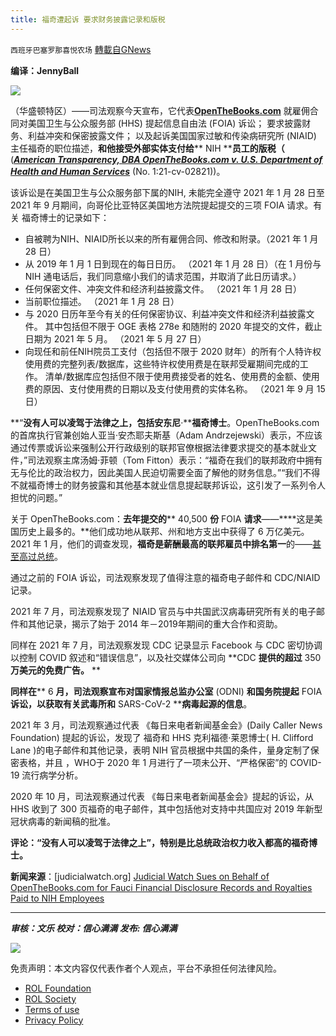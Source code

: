 ```yaml
---
title: 福奇遭起诉 要求财务披露记录和版税
---
```

`西班牙巴塞罗那喜悦农场` [轉載自GNews](https://gnews.org/zh-hans/1634923/)

**编译：JennyBall**

![](https://assets.gnews.org/wp-content/uploads/2021/11/tempsnip113.png)

（华盛顿特区）——司法观察今天宣布，它代表[**OpenTheBooks.com**](https://www.openthebooks.com/) 就雇佣合同对美国卫生与公众服务部 (HHS) 提起信息自由法 (FOIA) 诉讼； 要求披露财务、利益冲突和保密披露文件； 以及起诉美国国家过敏和传染病研究所 (NIAID) 主任福奇的职位描述，**和他接受外部实体支付给**** NIH ****员工的版税（** ([***American Transparency, DBA OpenTheBooks.com v. U.S. Department of Health and Human Services***](https://www.judicialwatch.org/documents/openthebooks-com-v-hhs-fauci-complaint-02821/) (No. 1:21-cv-02821))。

该诉讼是在美国卫生与公众服务部下属的NIH, 未能完全遵守 2021 年 1 月 28 日至 2021 年 9 月期间，向哥伦比亚特区美国地方法院提起提交的三项 FOIA 请求。有关 福奇博士的记录如下：

- 自被聘为NIH、NIAID所长以来的所有雇佣合同、修改和附录。（2021 年 1 月 28 日）
- 从 2019 年 1 月 1 日到现在的每日日历。 （2021 年 1 月 28 日）（在 1 月份与 NIH 通电话后，我们同意缩小我们的请求范围，并取消了此日历请求。）
- 任何保密文件、冲突文件和经济利益披露文件。 （2021 年 1 月 28 日）
- 当前职位描述。 （2021 年 1 月 28 日）
- 与 2020 日历年至今有关的任何保密协议、利益冲突文件和经济利益披露文件。 其中包括但不限于 OGE 表格 278e 和随附的 2020 年提交的文件，截止日期为 2021 年 5 月。 （2021 年 5 月 27 日）
- 向现任和前任NIH院员工支付（包括但不限于 2020 财年）的所有个人特许权使用费的完整列表/数据库，这些特许权使用费是在联邦受雇期间完成的工作。 清单/数据库应包括但不限于使用费接受者的姓名、使用费的金额、使用费的原因、支付使用费的日期以及支付使用费的实体名称。 （2021 年 9 月 15 日）


**“****没有人可以凌驾于法律之上，包括安东尼****·****福奇博士**。OpenTheBooks.com 的首席执行官兼创始人亚当·安杰耶夫斯基（Adam Andrzejewski）表示，不应该通过传票或诉讼来强制公开行政级别的联邦官僚根据法律要求提交的基本就业文件，”司法观察主席汤姆·菲顿（Tom Fitton）表示：“福奇在我们的联邦政府中拥有无与伦比的政治权力，因此美国人民迫切需要全面了解他的财务信息。”“我们不得不就福奇博士的财务披露和其他基本就业信息提起联邦诉讼，这引发了一系列令人担忧的问题。”

关于 OpenTheBooks.com：**去年提交的**** 40,500 ****份**** FOIA ****请求****——****这是美国历史上最多的。**他们成功地从联邦、州和地方支出中获得了 6 万亿美元。2021 年 1 月，他们的调查发现，**福奇是薪酬最高的联邦雇员中排名第一**的——[甚至高过总统](https://www.forbes.com/sites/adamandrzejewski/2021/10/20/dr-anthony-faucis-little-known-biodefense-work--its-how-he-became-the-highest-paid-federal-employee/?sh=7bf271706081)。

通过之前的 FOIA 诉讼，司法观察发现了值得注意的福奇电子邮件和 CDC/NIAID 记录。

2021 年 7 月，司法观察发现了 NIAID 官员与中共国武汉病毒研究所有关的电子邮件和其他记录，揭示了始于 2014 年－2019年期间的重大合作和资助。

同样在 2021 年 7 月，司法观察发现 CDC 记录显示 Facebook 与 CDC 密切协调以控制 COVID 叙述和“错误信息”，以及社交媒体公司向 **CDC ****提供的超过**** 350 ****万美元的免费广告。**** **

**同样在**** 6 ****月，司法观察宣布对国家情报总监办公室**** (ODNI) ****和国务院提起**** FOIA ****诉讼，以获取有关武毒所和**** SARS-CoV-2 ****病毒起源的信息**。

2021 年 3 月，司法观察通过代表 《每日来电者新闻基金会》(Daily Caller News Foundation) 提起的诉讼，发现了 福奇和 HHS 克利福德·莱恩博士( H. Clifford Lane )的电子邮件和其他记录，表明 NIH 官员根据中共国的条件，量身定制了保密表格，并且 ，WHO于 2020 年 1 月进行了一项未公开、“严格保密”的 COVID-19 流行病学分析。

2020 年 10 月，司法观察通过代表 《每日来电者新闻基金会》提起的诉讼，从 HHS 收到了 300 页福奇的电子邮件，其中包括他对支持中共国应对 2019 年新型冠状病毒的新闻稿的批准。

**评论：“没有人可以凌驾于法律之上”，特别是比总统政治权力收入都高的福奇博士。**

**新闻来源**：[judicialwatch.org] [Judicial Watch Sues on Behalf of OpenTheBooks.com for Fauci Financial Disclosure Records and Royalties Paid to NIH Employees](https://www.judicialwatch.org/press-releases/jw-sues-nih-royalties/?utm_source=deployer&amp;utm_medium=email&amp;utm_campaign=tipsheet&amp;utm_term=members&amp;utm_content=20211102035217)

* * *

***审核：文乐
校对：信心满满
发布: 信心满满***

![](https://assets.gnews.org/wp-content/uploads/2021/11/tempsnip111.png)

 

免责声明：本文内容仅代表作者个人观点，平台不承担任何法律风险。

- [ROL Foundation](https://rolfoundation.org/)
- [ROL Society](https://rolsociety.org/)
- [Terms of use](https://gnews.org/terms-of-use-3/)
- [Privacy Policy](https://gnews.org/privacy-policy/)
